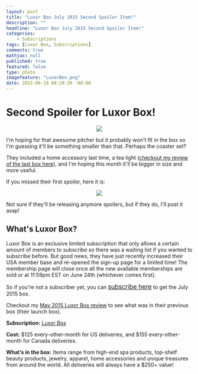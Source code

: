 ```yaml
---
layout: post
title: "Luxor Box July 2015 Second Spoiler Item!"
description: ""
headline: "Luxor Box July 2015 Second Spoiler Item!"
categories: 
    - Subscriptions
tags: [Luxor Box, Subscriptions]
comments: true
mathjax: null
published: true
featured: false
type: photo
imagefeature: "LuxorBox.png"
date: 2015-06-19 08:29:39 -08:00
---
```


# Second Spoiler for Luxor Box!

<center><img src="/images/LuxorBoxJuly2015SecondSpoiler.png"></center>

<p>I'm hoping for that awesome pitcher but it probably won't fit in the box so I'm guessing it'll be something smaller than that. Perhaps the coaster set?</p>

<p>They included a home accessory last time, a tea light (<a href="http://whatsupmailbox.com/subscriptions/reviews/Luxor-Box-May-2015-Review/" target="_blank">checkout my review of the last box here</a>), and I'm hoping this month it'll be bigger in size and more useful.</p>

<p>If you missed their first spoiler, here it is:</p>

<center><img src="/images/LuxorBoxJuly2015Spoiler.png"></center>

<p>Not sure if they'll be releasing anymore spoilers, but if they do, I'll post it asap!</p>

## What's Luxor Box?

<p>Luxor Box is an exclusive limited subscription that only allows a certain amount of members to subscribe so there was a waiting list if you wanted to subscribe before. But good news, they have just recently increased their USA member base and re-opened the sign-up page for a limited time! The membership page will close once all the new available memberships are sold or at 11:59pm EST on June 24th (whichever comes first).</p>

<p>So if you're not a subscriber yet, you can <a href="http://www.luxorbox.com/#!become-a-member/cjg9" target="_blank"><big>subscribe here</big></a> to get the July 2015 box.</p>

<p>Checkout my <a href="http://whatsupmailbox.com/subscriptions/reviews/Luxor-Box-May-2015-Review/" target="_blank">May 2015 Luxor Box review</a> to see what was in their previous box (their launch box).</p>

<p><b>Subscription:</b> <a href="http://www.luxorbox.com" target="_blank">Luxor Box</a></p>
<p><b>Cost:</b> $125 every-other-month for US deliveries, and $155 every-other-month for Canada deliveries.</p>
<p><b>What’s in the box:</b> Items range from high-end spa products, top-shelf beauty products, jewelry, apparel, home accessories and unique treasures from around the world. All deliveries will always have a $250+ value!</b></p>
